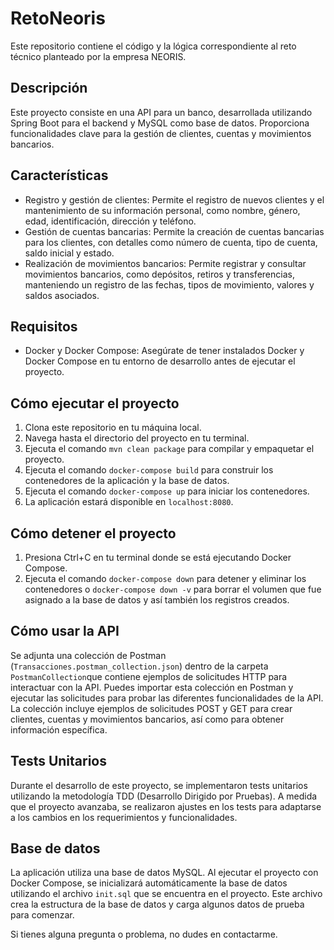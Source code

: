 # RetoNeoris

Este repositorio contiene el código y la lógica correspondiente al reto técnico planteado por la empresa NEORIS.

## Descripción

Este proyecto consiste en una API para un banco, desarrollada utilizando Spring Boot para el backend y MySQL como base de datos. Proporciona funcionalidades clave para la gestión de clientes, cuentas y movimientos bancarios.

## Características

- Registro y gestión de clientes: Permite el registro de nuevos clientes y el mantenimiento de su información personal, como nombre, género, edad, identificación, dirección y teléfono.
- Gestión de cuentas bancarias: Permite la creación de cuentas bancarias para los clientes, con detalles como número de cuenta, tipo de cuenta, saldo inicial y estado.
- Realización de movimientos bancarios: Permite registrar y consultar movimientos bancarios, como depósitos, retiros y transferencias, manteniendo un registro de las fechas, tipos de movimiento, valores y saldos asociados.

## Requisitos

- Docker y Docker Compose: Asegúrate de tener instalados Docker y Docker Compose en tu entorno de desarrollo antes de ejecutar el proyecto.

## Cómo ejecutar el proyecto

1. Clona este repositorio en tu máquina local.
2. Navega hasta el directorio del proyecto en tu terminal.
3. Ejecuta el comando `mvn clean package` para compilar y empaquetar el proyecto.
4. Ejecuta el comando `docker-compose build` para construir los contenedores de la aplicación y la base de datos.
5. Ejecuta el comando `docker-compose up` para iniciar los contenedores.
6. La aplicación estará disponible en `localhost:8080`.

## Cómo detener el proyecto

1. Presiona Ctrl+C en tu terminal donde se está ejecutando Docker Compose.
2. Ejecuta el comando `docker-compose down` para detener y eliminar los contenedores o `docker-compose down -v` para borrar el volumen que fue asignado a la base de datos y así también los registros creados.

## Cómo usar la API

Se adjunta una colección de Postman (`Transacciones.postman_collection.json`) dentro de la carpeta `PostmanCollection`que contiene ejemplos de solicitudes HTTP para interactuar con la API. Puedes importar esta colección en Postman y ejecutar las solicitudes para probar las diferentes funcionalidades de la API. La colección incluye ejemplos de solicitudes POST y GET para crear clientes, cuentas y movimientos bancarios, así como para obtener información específica.

## Tests Unitarios

Durante el desarrollo de este proyecto, se implementaron tests unitarios utilizando la metodología TDD (Desarrollo Dirigido por Pruebas). A medida que el proyecto avanzaba, se realizaron ajustes en los tests para adaptarse a los cambios en los requerimientos y funcionalidades.

## Base de datos

La aplicación utiliza una base de datos MySQL. Al ejecutar el proyecto con Docker Compose, se inicializará automáticamente la base de datos utilizando el archivo `init.sql` que se encuentra en el proyecto. Este archivo crea la estructura de la base de datos y carga algunos datos de prueba para comenzar.


Si tienes alguna pregunta o problema, no dudes en contactarme.
